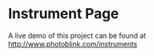 # Instrument Page

A live demo of this project can be found at
<br/>
http://www.photoblink.com/instruments
